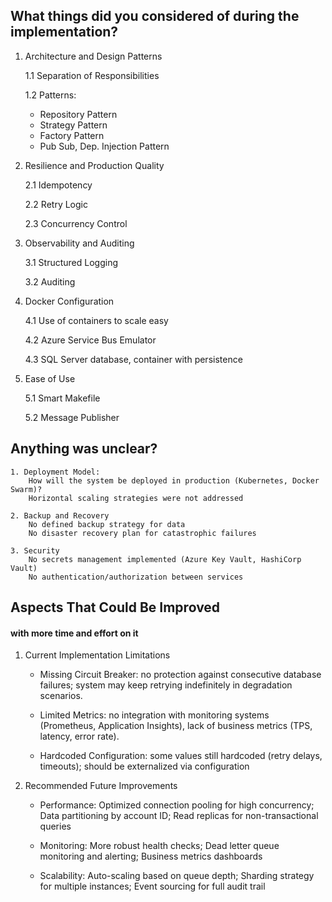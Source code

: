 ## What things did you considered of during the implementation?

1. Architecture and Design Patterns

    1.1 Separation of Responsibilities

    1.2 Patterns:
    - Repository Pattern
    - Strategy Pattern
    - Factory Pattern
    - Pub Sub, Dep. Injection Pattern

2. Resilience and Production Quality

    2.1 Idempotency

    2.2 Retry Logic

    2.3 Concurrency Control

3. Observability and Auditing

    3.1 Structured Logging

    3.2 Auditing

4. Docker Configuration

    4.1 Use of containers to scale easy

    4.2 Azure Service Bus Emulator

    4.3 SQL Server database, container with persistence

5. Ease of Use

    5.1 Smart Makefile

    5.2 Message Publisher

## Anything was unclear?

    1. Deployment Model: 
        How will the system be deployed in production (Kubernetes, Docker Swarm)?
        Horizontal scaling strategies were not addressed

    2. Backup and Recovery
        No defined backup strategy for data
        No disaster recovery plan for catastrophic failures

    3. Security
        No secrets management implemented (Azure Key Vault, HashiCorp Vault)
        No authentication/authorization between services

## Aspects That Could Be Improved 
#### with more time and effort on it

1. Current Implementation Limitations

    - Missing Circuit Breaker: no protection against consecutive database failures; system may keep retrying indefinitely in degradation scenarios.

    - Limited Metrics: no integration with monitoring systems (Prometheus, Application Insights), lack of business metrics (TPS, latency, error rate).

    - Hardcoded Configuration: some values still hardcoded (retry delays, timeouts); should be externalized via configuration

2. Recommended Future Improvements

    - Performance: Optimized connection pooling for high concurrency; Data partitioning by account ID; Read replicas for non-transactional queries

    - Monitoring: More robust health checks; Dead letter queue monitoring and alerting; Business metrics dashboards

    - Scalability: Auto-scaling based on queue depth; Sharding strategy for multiple instances; Event sourcing for full audit trail